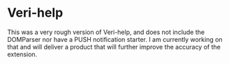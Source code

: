 # Veri-help

This was a very rough version of Veri-help, and does not include the DOMParser nor have a PUSH notification starter. I am currently working on that and will deliver a product that will further improve the accuracy of the extension.
